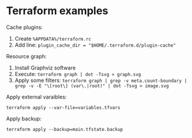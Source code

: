 # Terraform examples

Cache plugins:
1. Create `%APPDATA%/terraform.rc`
1. Add line: `plugin_cache_dir = "$HOME/.terraform.d/plugin-cache"`

Resource graph:
1. Install Graphviz software
1. Execute: `terraform graph | dot -Tsvg > graph.svg`
1. Apply some filters: `terraform graph | grep -v meta.count-boundary | grep -v -E "\[root\] (var\.|root)" | dot -Tsvg > image.svg`

Apply external varaibles:

`terraform apply --var-file=variables.tfvars`

Apply backup:

`terraform apply --backup=main.tfstate.backup`
